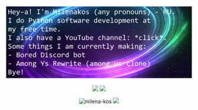 <p align="center">
  <a href="https://youtube.com/c/Milenakos"><img src="banner.png"></a>
  <br><br>
  <img src="https://github-readme-stats.vercel.app/api?username=milena-kos" />
  <img src="https://github-readme-stats.vercel.app/api/top-langs/?username=milena-kos&layout=compact&card_width=190&langs_count=8" height="195rem" />
</p>
<p align="center">
  <img src="https://komarev.com/ghpvc/?username=milena-kos&label=Profile%20views&color=4f94ef" alt="milena-kos" />
  <img src="https://wakatime.com/badge/user/9255df94-b002-4908-90da-d71683162640.svg">
</p>
